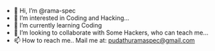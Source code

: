 - 👋 Hi, I’m @rama-spec
- 👀 I’m interested in Coding and Hacking...
- 🌱 I’m currently learning Coding
- 💞️ I’m looking to collaborate with Some Hackers, who can teach me...
- 📫 How to reach me.. Mail me at: pudathuramaspec@gmail.com

<!---
rama-spec/rama-spec is a ✨ special ✨ repository because its `README.md` (this file) appears on your GitHub profile.
You can click the Preview link to take a look at your changes.
--->

